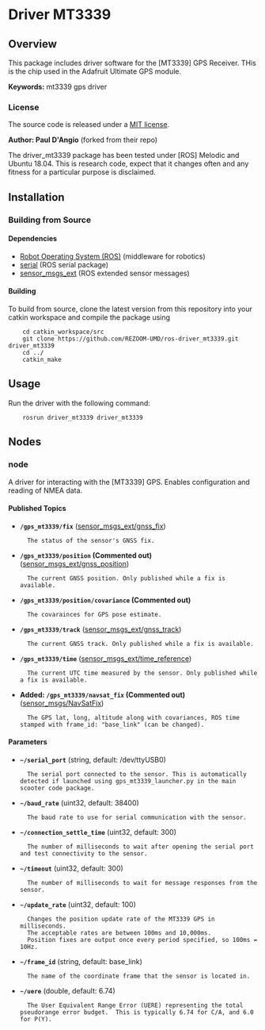 # Driver MT3339

## Overview

This package includes driver software for the [MT3339] GPS Receiver. THis is the chip used in the Adafruit Ultimate GPS module.

**Keywords:** mt3339 gps driver

### License

The source code is released under a [MIT license](LICENSE).

**Author: Paul D'Angio** (forked from their repo)

The driver_mt3339 package has been tested under [ROS] Melodic and Ubuntu 18.04. This is research code, expect that it changes often and any fitness for a particular purpose is disclaimed.

## Installation

### Building from Source

#### Dependencies

- [Robot Operating System (ROS)](http://wiki.ros.org) (middleware for robotics)
- [serial](http://wiki.ros.org/serial) (ROS serial package)
- [sensor_msgs_ext](https://github.com/pcdangio/ros-sensor_msgs_ext) (ROS extended sensor messages)

#### Building

To build from source, clone the latest version from this repository into your catkin workspace and compile the package using

        cd catkin_workspace/src
        git clone https://github.com/REZOOM-UMD/ros-driver_mt3339.git driver_mt3339
        cd ../
        catkin_make

## Usage

Run the driver with the following command:

        rosrun driver_mt3339 driver_mt3339

## Nodes

### node

A driver for interacting with the [MT3339] GPS.  Enables configuration and reading of NMEA data.


#### Published Topics
* **`/gps_mt3339/fix`** ([sensor_msgs_ext/gnss_fix](https://github.com/pcdangio/ros-sensor_msgs_ext/blob/master/msg/gnss_fix.msg))

        The status of the sensor's GNSS fix.

* **`/gps_mt3339/position` (Commented out)** ([sensor_msgs_ext/gnss_position](https://github.com/pcdangio/ros-sensor_msgs_ext/blob/master/msg/gnss_position.msg))

        The current GNSS position. Only published while a fix is available.

* **`/gps_mt3339/position/covariance` (Commented out)** 
        
        The covarainces for GPS pose estimate.

* **`/gps_mt3339/track`** ([sensor_msgs_ext/gnss_track](https://github.com/pcdangio/ros-sensor_msgs_ext/blob/master/msg/gnss_track.msg))

        The current GNSS track. Only published while a fix is available.

* **`/gps_mt3339/time`** ([sensor_msgs_ext/time_reference](https://github.com/pcdangio/ros-sensor_msgs_ext/blob/master/msg/time_reference.msg))

        The current UTC time measured by the sensor. Only published while a fix is available.

* **Added: `/gps_mt3339/navsat_fix` (Commented out)** ([sensor_msgs/NavSatFix](http://docs.ros.org/en/api/sensor_msgs/html/msg/NavSatFix.html))

        The GPS lat, long, altitude along with covariances, ROS time stamped with frame_id: "base_link" (can be changed).


#### Parameters

* **`~/serial_port`** (string, default: /dev/ttyUSB0)

        The serial port connected to the sensor. This is automatically detected if launched using gps_mt3339_launcher.py in the main scooter code package.

* **`~/baud_rate`** (uint32, default: 38400)

        The baud rate to use for serial communication with the sensor.

* **`~/connection_settle_time`** (uint32, default: 300)

        The number of milliseconds to wait after opening the serial port and test connectivity to the sensor.

* **`~/timeout`** (uint32, default: 300)

        The number of milliseconds to wait for message responses from the sensor.

* **`~/update_rate`** (uint32, default: 100)

        Changes the position update rate of the MT3339 GPS in milliseconds.
        The acceptable rates are between 100ms and 10,000ms.
        Position fixes are output once every period specified, so 100ms = 10Hz.

* **`~/frame_id`** (string, default: base_link)

        The name of the coordinate frame that the sensor is located in.

* **`~/uere`** (double, default: 6.74)

        The User Equivalent Range Error (UERE) representing the total pseudorange error budget.  This is typically 6.74 for C/A, and 6.0 for P(Y).


